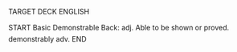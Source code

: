TARGET DECK
ENGLISH

START
Basic
Demonstrable
Back: adj. Able to be shown or proved.  demonstrably adv.
END
